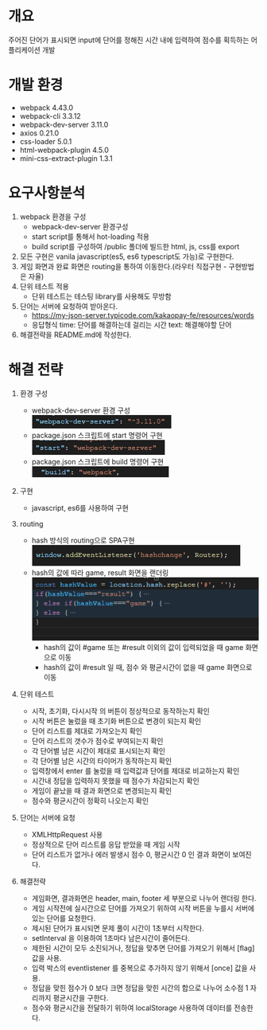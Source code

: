 # 개요
주어진 단어가 표시되면 input에 단어를 정해진 시간 내에 입력하여 점수를 획득하는 어플리케이션 개발

# 개발 환경
- webpack 4.43.0
- webpack-cli 3.3.12
- webpack-dev-server 3.11.0
- axios 0.21.0
- css-loader 5.0.1
- html-webpack-plugin 4.5.0
- mini-css-extract-plugin 1.3.1

# 요구사항분석
1. webpack 환경을 구성
    - webpack-dev-server 환경구성
    - start script를 통해서 hot-loading 적용
    - build script를 구성하여 /public 폴더에 빌드한 html, js, css를 export
2. 모든 구현은 vanila javascript(es5, es6 typescript도 가능)로 구현한다.
3. 게임 화면과 완료 화면은 routing을 통하여 이동한다.(라우터 직접구현 - 구현방법은 자율)
4. 단위 테스트 적용
    - 단위 테스트는 테스팅 library를 사용해도 무방함
5. 단어는 서버에 요청하여 받아온다.
    - https://my-json-server.typicode.com/kakaopay-fe/resources/words
    - 응답형식
        time: 단어를 해결하는데 걸리는 시간
        text: 해결해야할 단어
6. 해결전략을 README.md에 작성한다.

# 해결 전략
1. 환경 구성
    - webpack-dev-server 환경 구성   
    ![Alt text](readme/image1.PNG)
    - package.json 스크립트에 start 명령어 구현   
    ![Alt text](readme/image2.PNG)
    - package.json 스크립트에 build 명령어 구현   
    ![Alt text](readme/image3.PNG)

2. 구현
    - javascript, es6를 사용하여 구현

3. routing
    - hash 방식의 routing으로 SPA구현   
    ![Alt text](readme/image4.PNG)
    - hash의 값에 따라 game, result 화면을 랜더링   
    ![Alt text](readme/image5.PNG)
        - hash의 값이 #game 또는 #result 이외의 값이 입력되었을 때 game 화면으로 이동
        - hash의 값이 #result 일 때, 점수 와 평균시간이 없을 때 game 화면으로 이동

4. 단위 테스트
    - 시작, 초기화, 다시시작 의 버튼이 정상적으로 동작하는지 확인
    - 시작 버튼은 눌렀을 때 초기화 버튼으로 변경이 되는지 확인
    - 단어 리스트를 제대로 가져오는지 확인
    - 단어 리스트의 갯수가 점수로 부여되는지 확인
    - 각 단어별 남은 시간이 제대로 표시되는지 확인
    - 각 단어별 남은 시간의 타이머가 동작하는지 확인
    - 입력창에서 enter 를 눌렀을 때 입력값과 단어를 제대로 비교하는지 확인
    - 시간내 정답을 입력하지 못했을 때 점수가 차감되는지 확인
    - 게임이 끝났을 때 결과 화면으로 변경되는지 확인
    - 점수와 평균시간이 정확히 나오는지 확인

5. 단어는 서버에 요청
    - XMLHttpRequest 사용
    - 정상적으로 단어 리스트를 응답 받았을 때 게임 시작
    - 단어 리스트가 없거나 에러 발생시 점수 0, 평균시간 0 인 결과 화면이 보여진다.

6. 해결전략
    - 게임화면, 결과화면은 header, main, footer 세 부분으로 나누어 랜더링 한다.
    - 게임 시작전에 실시간으로 단어를 가져오기 위하여 시작 버튼을 누를시 서버에 있는 단어를 요청한다.
    - 제시된 단어가 표시되면 문제 풀이 시간이 1초부터 시작한다.
    - setInterval 을 이용하여 1초마다 남은시간이 줄어든다.
    - 제한된 시간이 모두 소진되거나, 정답을 맞추면 단어를 가져오기 위해서 [flag] 값을 사용.
    - 입력 박스의 eventlistener 를 중복으로 추가하지 않기 위해서 [once] 값을 사용.
    - 정답을 맞힌 점수가 0 보다 크면 정답을 맞힌 시간의 합으로 나누어 소수점 1 자리까지 평균시간을 구한다.
    - 점수와 평균시간을 전달하기 위하여 localStorage 사용하여 데이터를 전송한다.